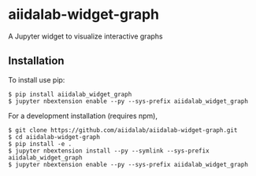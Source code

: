 aiidalab-widget-graph
===============================

A Jupyter widget to visualize interactive graphs

Installation
------------

To install use pip:

    $ pip install aiidalab_widget_graph
    $ jupyter nbextension enable --py --sys-prefix aiidalab_widget_graph


For a development installation (requires npm),

    $ git clone https://github.com/aiidalab/aiidalab-widget-graph.git
    $ cd aiidalab-widget-graph
    $ pip install -e .
    $ jupyter nbextension install --py --symlink --sys-prefix aiidalab_widget_graph
    $ jupyter nbextension enable --py --sys-prefix aiidalab_widget_graph
